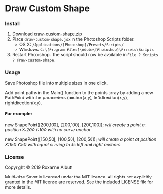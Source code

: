 # Draw Custom Shape 
### Install

1. Download [draw-custom-shape.zip](https://github.com/RoxanneAlbutt/ps-multi-size-saver/blob/master/multi-size-saver.zip?raw=true)
2. Place `draw-custom-shape.jsx` in the Photoshop Scripts folder.
	- OS X: `/Applications/[Photoshop]/Presets/Scripts/`
	- Windows: `C:\[Program Files]\Adobe\[Photoshop]\Presets\Scripts`
4. Restart Photoshop. The script should now be available in `File ? Scripts ? draw-custom-shape`.

### Usage
Save Photoshop file into multiple sizes in one click.

Add point paths in the Main() function to the points array by adding a new PathPoint with the parameters (anchor(x,y), leftdirection(x,y), rightdirection(x,y).

#### For example:

new ShapePoint([200,100], [200,100], [200,100]); *will create a point at position X:200 Y:100 with no curve anchor*.

new ShapePoint([150,50], [100,50], [200,50]); *will create a point at position X:150 Y:50 with equal curving to its left and right anchors.*


### License
Copyright © 2019 Roxanne Albutt 

Multi-size Saver is licensed under the MIT licence. All rights not explicitly granted in the MIT license are reserved. See the included LICENSE file for more details.
